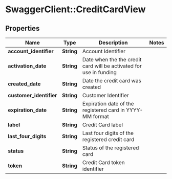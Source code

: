 # SwaggerClient::CreditCardView

## Properties
Name | Type | Description | Notes
------------ | ------------- | ------------- | -------------
**account_identifier** | **String** | Account Identifier | 
**activation_date** | **String** | Date when the the credit card will be activated for use in funding | 
**created_date** | **String** | Date the credit card was created | 
**customer_identifier** | **String** | Customer Identifier | 
**expiration_date** | **String** | Expiration date of the registered card in YYYY-MM format | 
**label** | **String** | Credit Card label | 
**last_four_digits** | **String** | Last four digits of the registered credit card | 
**status** | **String** | Status of the registered card | 
**token** | **String** | Credit Card token identifier | 


